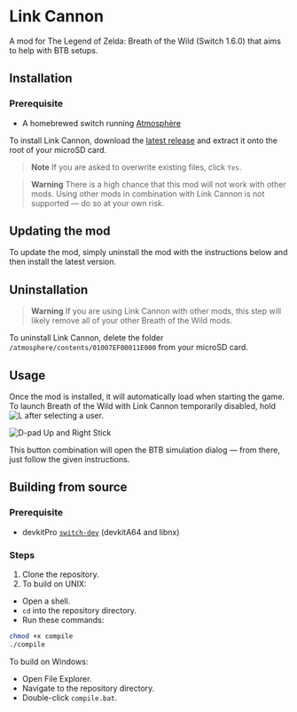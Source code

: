 # Link Cannon
A mod for The Legend of Zelda: Breath of the Wild (Switch 1.6.0) that aims to help with BTB setups.

## Installation
### Prerequisite
- A homebrewed switch running [Atmosphère](https://github.com/Atmosphere-NX/Atmosphere)

To install Link Cannon, download the [latest release](https://github.com/Makonede/LinkCannon/releases/latest) and extract it onto the root of your microSD card.

> **Note**
> If you are asked to overwrite existing files, click `Yes`.

> **Warning**
> There is a high chance that this mod will not work with other mods. Using other mods in combination with Link Cannon is not supported — do so at your own risk.

## Updating the mod
To update the mod, simply uninstall the mod with the instructions below and then install the latest version.

## Uninstallation
> **Warning**
> If you are using Link Cannon with other mods, this step will likely remove all of your other Breath of the Wild mods.

To uninstall Link Cannon, delete the folder `/atmosphere/contents/01007EF00011E000` from your microSD card.

## Usage
Once the mod is installed, it will automatically load when starting the game. To launch Breath of the Wild with Link Cannon temporarily disabled, hold ![L](https://restite.org/dpad/L) after selecting a user.

![D-pad Up and Right Stick](https://restite.org/dpad/8o)

This button combination will open the BTB simulation dialog — from there, just follow the given instructions.

## Building from source
### Prerequisite
- devkitPro [`switch-dev`](https://switchbrew.org/wiki/Setting_up_Development_Environment) (devkitA64 and libnx)

### Steps
1. Clone the repository.
2. To build on UNIX:
- Open a shell.
- `cd` into the repository directory.
- Run these commands:
```bash
chmod +x compile
./compile
```
To build on Windows:
- Open File Explorer.
- Navigate to the repository directory.
- Double-click `compile.bat`.
